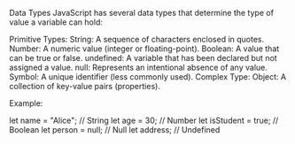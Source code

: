 Data Types
JavaScript has several data types that determine the type of value a variable can hold:

Primitive Types:
String: A sequence of characters enclosed in quotes.
Number: A numeric value (integer or floating-point).
Boolean: A value that can be true or false.
undefined: A variable that has been declared but not assigned a value.
null: Represents an intentional absence of any value.
Symbol: A unique identifier (less commonly used).
Complex Type:
Object: A collection of key-value pairs (properties).

Example:

let name = "Alice";     // String
let age = 30;           // Number
let isStudent = true;   // Boolean
let person = null;      // Null
let address;            // Undefined
